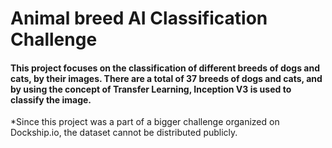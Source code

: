 # Animal breed AI Classification Challenge
#### This project focuses on the classification of different breeds of dogs and cats, by their images. There are a total of 37 breeds of dogs and cats, and by using the concept of Transfer Learning, Inception V3 is used to classify the image.
*Since this project was a part of a bigger challenge organized on Dockship.io, the dataset cannot be distributed publicly.  

